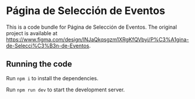 
  # Página de Selección de Eventos

  This is a code bundle for Página de Selección de Eventos. The original project is available at https://www.figma.com/design/lNJaQkqsgzm1XRgKfQVbyi/P%C3%A1gina-de-Selecci%C3%B3n-de-Eventos.

  ## Running the code

  Run `npm i` to install the dependencies.

  Run `npm run dev` to start the development server.
  